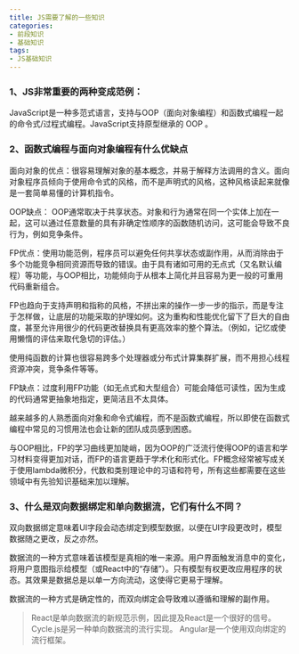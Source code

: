 ```yaml
---
title: JS需要了解的一些知识
categories:
- 前段知识
- 基础知识
tags:
- JS基础知识
---
```


### 1、JS非常重要的两种变成范例：

JavaScript是一种多范式语言，支持与OOP（面向对象编程）和函数式编程一起的命令式/过程式编程。JavaScript支持原型继承的 OOP 。




### 2、函数式编程与面向对象编程有什么优缺点


面向对象的优点：很容易理解对象的基本概念，并易于解释方法调用的含义。面向对象程序员倾向于使用命令式的风格，而不是声明式的风格，这种风格读起来就像是一套简单易懂的计算机指令。

OOP缺点： OOP通常取决于共享状态。对象和行为通常在同一个实体上加在一起，这可以通过任意数量的具有非确定性顺序的函数随机访问，这可能会导致不良行为，例如竞争条件。

FP优点：使用功能范例，程序员可以避免任何共享状态或副作用，从而消除由于多个功能竞争相同资源而导致的错误。由于具有诸如可用的无点式（又名默认编程）等功能，与OOP相比，功能倾向于从根本上简化并且容易为更一般的可重用代码重新组合。

FP也趋向于支持声明和指称的风格，不拼出来的操作一步一步的指示，而是专注于怎样做，让底层的功能采取的护理如何。这为重构和性能优化留下了巨大的自由度，甚至允许用很少的代码更改替换具有更高效率的整个算法。（例如，记忆或使用懒惰的评估来取代急切的评估。）

使用纯函数的计算也很容易跨多个处理器或分布式计算集群扩展，而不用担心线程资源冲突，竞争条件等等。

FP缺点：过度利用FP功能（如无点式和大型组合）可能会降低可读性，因为生成的代码通常更抽象地指定，更简洁且不太具体。

越来越多的人熟悉面向对象和命令式编程，而不是函数式编程，所以即使在函数式编程中常见的习惯用法也会让新的团队成员感到困惑。

与OOP相比，FP的学习曲线更加陡峭，因为OOP的广泛流行使得OOP的语言和学习材料变得更加对话，而FP的语言更趋于学术化和形式化。FP概念经常被写成关于使用lambda微积分，代数和类别理论中的习语和符号，所有这些都需要在这些领域中有先验知识基础来加以理解。


### 3、什么是双向数据绑定和单向数据流，它们有什么不同？

双向数据绑定意味着UI字段会动态绑定到模型数据，以便在UI字段更改时，模型数据随之更改，反之亦然。

数据流的一种方式意味着该模型是真相的唯一来源。用户界面触发消息中的变化，将用户意图指示给模型（或React中的“存储”）。只有模型有权更改应用程序的状态。其效果是数据总是以单一方向流动，这使得它更易于理解。

数据流的一种方式是确定性的，而双向绑定会导致难以遵循和理解的副作用。


>React是单向数据流的新规范示例，因此提及React是一个很好的信号。Cycle.js是另一种单向数据流的流行实现。
Angular是一个使用双向绑定的流行框架。